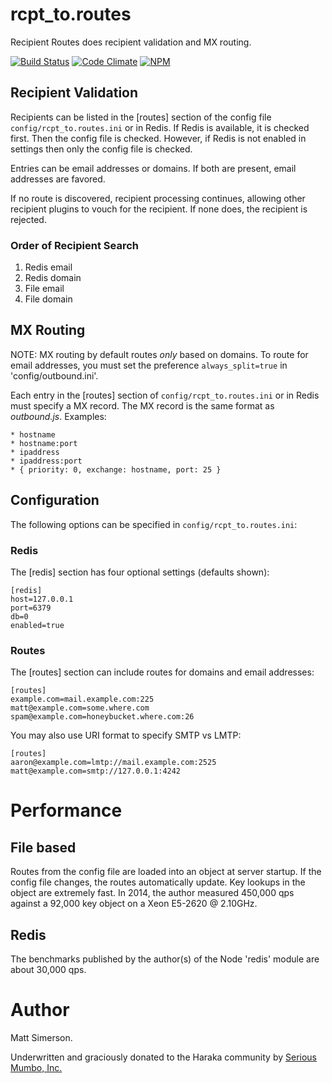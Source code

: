 # rcpt_to.routes

Recipient Routes does recipient validation and MX routing.

[![Build Status][ci-img]][ci-url]
[![Code Climate][clim-img]][clim-url]
[![NPM][npm-img]][npm-url]


## Recipient Validation

Recipients can be listed in the [routes] section of the config file
`config/rcpt_to.routes.ini` or in Redis. If Redis is available, it is checked
first. Then the config file is checked.  However, if Redis is not enabled in
settings then only the config file is checked.

Entries can be email addresses or domains. If both are present, email
addresses are favored.

If no route is discovered, recipient processing continues, allowing other
recipient plugins to vouch for the recipient. If none does, the recipient is
rejected.

### Order of Recipient Search

1. Redis email
2. Redis domain
3. File email
4. File domain

## MX Routing

NOTE: MX routing by default routes *only* based on domains. To route for email
addresses, you must set the preference `always_split=true` in
'config/outbound.ini'.

Each entry in the [routes] section of `config/rcpt_to.routes.ini` or in Redis
must specify a MX record. The MX record is the same format as _outbound.js_.
Examples:

    * hostname
    * hostname:port
    * ipaddress
    * ipaddress:port
    * { priority: 0, exchange: hostname, port: 25 }

## Configuration

The following options can be specified in `config/rcpt_to.routes.ini`:

### Redis

The [redis] section has four optional settings (defaults shown):

    [redis]
    host=127.0.0.1
    port=6379
    db=0
    enabled=true

### Routes

The [routes] section can include routes for domains and email addresses:

    [routes]
    example.com=mail.example.com:225
    matt@example.com=some.where.com
    spam@example.com=honeybucket.where.com:26

You may also use URI format to specify SMTP vs LMTP:

    [routes]
    aaron@example.com=lmtp://mail.example.com:2525
    matt@example.com=smtp://127.0.0.1:4242

# Performance

## File based

Routes from the config file are loaded into an object at server startup. If
the config file changes, the routes automatically update. Key lookups in the
object are extremely fast. In 2014, the author measured 450,000 qps against
a 92,000 key object on a Xeon E5-2620 @ 2.10GHz.

## Redis

The benchmarks published by the author(s) of the Node 'redis' module are
about 30,000 qps.

# Author

Matt Simerson.

Underwritten and graciously donated to the Haraka community
by [Serious Mumbo, Inc.](http://seriousmumbo.com)


<!-- leave these buried at the bottom of the document -->
[ci-img]: https://github.com/haraka/haraka-plugin-recipient-routes/actions/workflows/ci.yml/badge.svg
[ci-url]: https://github.com/haraka/haraka-plugin-recipient-routes/actions/workflows/ci.yml
[clim-img]: https://codeclimate.com/github/haraka/haraka-plugin-recipient-routes/badges/gpa.svg
[clim-url]: https://codeclimate.com/github/haraka/haraka-plugin-recipient-routes
[npm-img]: https://nodei.co/npm/haraka-plugin-recipient-routes.png
[npm-url]: https://www.npmjs.com/package/haraka-plugin-recipient-routes

